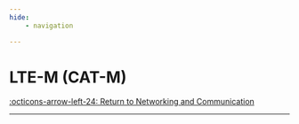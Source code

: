 ```yaml
---
hide:
    - navigation

---
```


# LTE-M (CAT-M)

[:octicons-arrow-left-24: Return to Networking and Communication](/Knowledge-Notebook/Networking-Communication/)

---
